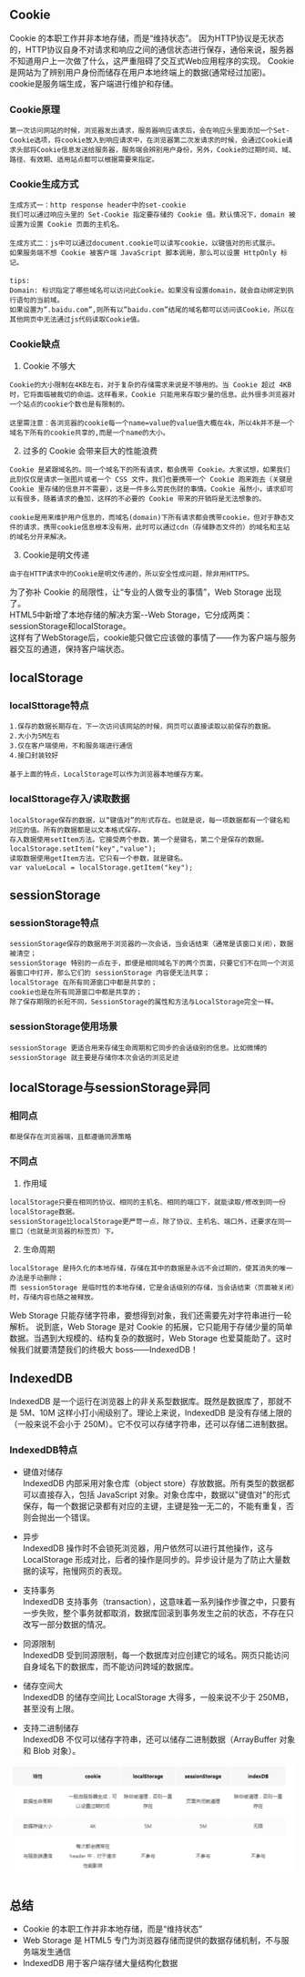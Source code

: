 ## Cookie

Cookie 的本职工作并非本地存储，而是“维持状态”。
因为HTTP协议是无状态的，HTTP协议自身不对请求和响应之间的通信状态进行保存，通俗来说，服务器不知道用户上一次做了什么，这严重阻碍了交互式Web应用程序的实现。
Cookie是网站为了辨别用户身份而储存在用户本地终端上的数据(通常经过加密)。 cookie是服务端生成，客户端进行维护和存储。

### Cookie原理
```
第一次访问网站的时候，浏览器发出请求，服务器响应请求后，会在响应头里面添加一个Set-Cookie选项，将cookie放入到响应请求中，在浏览器第二次发请求的时候，会通过Cookie请求头部将Cookie信息发送给服务器，服务端会辨别用户身份，另外，Cookie的过期时间、域、路径、有效期、适用站点都可以根据需要来指定。
```
### Cookie生成方式
```
生成方式一：http response header中的set-cookie
我们可以通过响应头里的 Set-Cookie 指定要存储的 Cookie 值。默认情况下，domain 被设置为设置 Cookie 页面的主机名。

生成方式二：js中可以通过document.cookie可以读写cookie，以键值对的形式展示。
如果服务端不想 Cookie 被客户端 JavaScript 脚本调用，那么可以设置 HttpOnly 标记。

tips:
Domain: 标识指定了哪些域名可以访问此Cookie。如果没有设置domain，就会自动绑定到执行语句的当前域。
如果设置为”.baidu.com”,则所有以”baidu.com”结尾的域名都可以访问该Cookie，所以在其他网页中无法通过js代码读取Cookie值。
```
### Cookie缺点
1. Cookie 不够大
```
Cookie的大小限制在4KB左右，对于复杂的存储需求来说是不够用的。当 Cookie 超过 4KB 时，它将面临被裁切的命运。这样看来，Cookie 只能用来存取少量的信息。此外很多浏览器对一个站点的cookie个数也是有限制的。

这里需注意：各浏览器的cookie每一个name=value的value值大概在4k，所以4k并不是一个域名下所有的cookie共享的,而是一个name的大小。
```

2. 过多的 Cookie 会带来巨大的性能浪费
```
Cookie 是紧跟域名的。同一个域名下的所有请求，都会携带 Cookie。大家试想，如果我们此刻仅仅是请求一张图片或者一个 CSS 文件，我们也要携带一个 Cookie 跑来跑去（关键是 Cookie 里存储的信息并不需要），这是一件多么劳民伤财的事情。Cookie 虽然小，请求却可以有很多，随着请求的叠加，这样的不必要的 Cookie 带来的开销将是无法想象的。

cookie是用来维护用户信息的，而域名(domain)下所有请求都会携带cookie，但对于静态文件的请求，携带cookie信息根本没有用，此时可以通过cdn（存储静态文件的）的域名和主站的域名分开来解决。
```
3. Cookie是明文传递
```
由于在HTTP请求中的Cookie是明文传递的，所以安全性成问题，除非用HTTPS。
```
  
为了弥补 Cookie 的局限性，让“专业的人做专业的事情”，Web Storage 出现了。  
HTML5中新增了本地存储的解决方案--Web Storage，它分成两类：sessionStorage和localStorage。  
这样有了WebStorage后，cookie能只做它应该做的事情了——作为客户端与服务器交互的通道，保持客户端状态。  
  
## localStorage
### localSttorage特点
```
1.保存的数据长期存在，下一次访问该网站的时候，网页可以直接读取以前保存的数据。
2.大小为5M左右
3.仅在客户端使用，不和服务端进行通信
4.接口封装较好

基于上面的特点，LocalStorage可以作为浏览器本地缓存方案。
```
### localSttorage存入/读取数据
```
localStorage保存的数据，以“键值对”的形式存在。也就是说，每一项数据都有一个键名和对应的值。所有的数据都是以文本格式保存。
存入数据使用setItem方法。它接受两个参数，第一个是键名，第二个是保存的数据。
localStorage.setItem("key","value");
读取数据使用getItem方法。它只有一个参数，就是键名。
var valueLocal = localStorage.getItem("key");
```
## sessionStorage
### sessionStorage特点
```
sessionStorage保存的数据用于浏览器的一次会话，当会话结束（通常是该窗口关闭），数据被清空；
sessionStorage 特别的一点在于，即便是相同域名下的两个页面，只要它们不在同一个浏览器窗口中打开，那么它们的 sessionStorage 内容便无法共享；
localStorage 在所有同源窗口中都是共享的；
cookie也是在所有同源窗口中都是共享的；
除了保存期限的长短不同，SessionStorage的属性和方法与LocalStorage完全一样。
```
### sessionStorage使用场景
```
sessionStorage 更适合用来存储生命周期和它同步的会话级别的信息。比如微博的 sessionStorage 就主要是存储你本次会话的浏览足迹
```

## localStorage与sessionStorage异同

### 相同点
```
都是保存在浏览器端，且都遵循同源策略
```
### 不同点
1. 作用域
```
localStorage只要在相同的协议、相同的主机名、相同的端口下，就能读取/修改到同一份localStorage数据。
sessionStorage比localStorage更严苛一点，除了协议、主机名、端口外，还要求在同一窗口（也就是浏览器的标签页）下。
```
2. 生命周期
```
localStorage 是持久化的本地存储，存储在其中的数据是永远不会过期的，使其消失的唯一办法是手动删除；
而 sessionStorage 是临时性的本地存储，它是会话级别的存储，当会话结束（页面被关闭）时，存储内容也随之被释放。
```

Web Storage 只能存储字符串，要想得到对象，我们还需要先对字符串进行一轮解析。
说到底，Web Storage 是对 Cookie 的拓展，它只能用于存储少量的简单数据。当遇到大规模的、结构复杂的数据时，Web Storage 也爱莫能助了。这时候我们就要清楚我们的终极大 boss——IndexedDB！

## IndexedDB
IndexedDB 是一个运行在浏览器上的非关系型数据库。既然是数据库了，那就不是 5M、10M 这样小打小闹级别了。理论上来说，IndexedDB 是没有存储上限的（一般来说不会小于 250M）。它不仅可以存储字符串，还可以存储二进制数据。

### IndexedDB特点
- 键值对储存  
IndexedDB 内部采用对象仓库（object store）存放数据。所有类型的数据都可以直接存入，包括 JavaScript 对象。对象仓库中，数据以"键值对"的形式保存，每一个数据记录都有对应的主键，主键是独一无二的，不能有重复，否则会抛出一个错误。

- 异步  
IndexedDB 操作时不会锁死浏览器，用户依然可以进行其他操作，这与 LocalStorage 形成对比，后者的操作是同步的。异步设计是为了防止大量数据的读写，拖慢网页的表现。

- 支持事务  
IndexedDB 支持事务（transaction），这意味着一系列操作步骤之中，只要有一步失败，整个事务就都取消，数据库回滚到事务发生之前的状态，不存在只改写一部分数据的情况。

- 同源限制  
IndexedDB 受到同源限制，每一个数据库对应创建它的域名。网页只能访问自身域名下的数据库，而不能访问跨域的数据库。

- 储存空间大  
IndexedDB 的储存空间比 LocalStorage 大得多，一般来说不少于 250MB，甚至没有上限。

- 支持二进制储存  
IndexedDB 不仅可以储存字符串，还可以储存二进制数据（ArrayBuffer 对象和 Blob 对象）。

![](2021-03-21-01-10-14.png)

## 总结
- Cookie 的本职工作并非本地存储，而是“维持状态”
- Web Storage 是 HTML5 专门为浏览器存储而提供的数据存储机制，不与服务端发生通信
- IndexedDB 用于客户端存储大量结构化数据